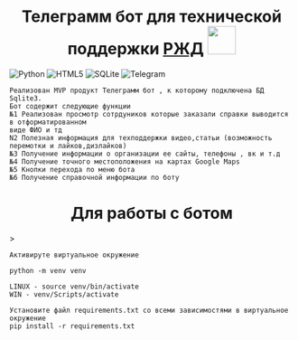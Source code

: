 <h1 align="center">Телеграмм бот для технической поддержки <a href="https://www.rzd.ru/" target="_blank">РЖД</a> 
<img src="https://github.com/blackcater/blackcater/raw/main/images/Hi.gif" height="50"/></h1>

![Python](https://img.shields.io/badge/python-3670A0?style=for-the-badge&logo=python&logoColor=ffdd54)
![HTML5](https://img.shields.io/badge/html5-%23E34F26.svg?style=for-the-badge&logo=html5&logoColor=white)
![SQLite](https://img.shields.io/badge/sqlite-%2307405e.svg?style=for-the-badge&logo=sqlite&logoColor=white)
![Telegram](https://img.shields.io/badge/Telegram-2CA5E0?style=for-the-badge&logo=telegram&logoColor=white)

    Реализован MVP продукт Телеграмм бот , к которому подключена БД Sqlite3.
    Бот содержит следующие функции
    №1 Реализован просмотр сотрдуников которые заказали справки выводится в отформатированном
    виде ФИО и тд
    N2 Полезная информация для техподдержки видео,статьи (возможность перемотки и лайков,дизлайков)
    №3 Получение информации о организации ее сайты, телефоны , вк и т.д
    №4 Получение точного местоположения на картах Google Maps
    №5 Кнопки перехода по меню бота
    №6 Получение справочной информации по боту

<h1 align="center">Для работы с ботом </h1>>

    Активируте виртуальное окружение 
    
    python -m venv venv
    
    LINUX - source venv/bin/activate
    WIN - venv/Scripts/activate

    Установите файл requirements.txt со всеми зависимостями в виртуальное окружение
    pip install -r requirements.txt


